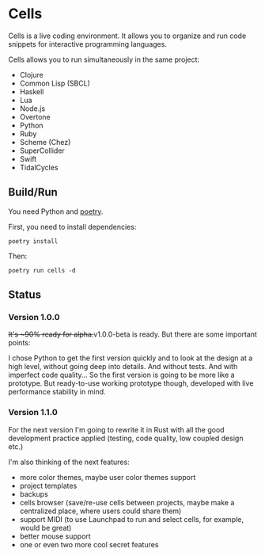 # Cells

Cells is a live coding environment. It allows you to organize and run code
snippets for interactive programming languages. 

Cells allows you to run simultaneously in the same project:
- Clojure 
- Common Lisp (SBCL)
- Haskell
- Lua
- Node.js
- Overtone
- Python
- Ruby
- Scheme (Chez)
- SuperCollider
- Swift
- TidalCycles




## Build/Run

You need Python and [poetry](https://github.com/sdispater/poetry).

First, you need to install dependencies:
```
poetry install
```

Then:
```
poetry run cells -d
```




## Status

### Version 1.0.0

~~It's ~90% ready for alpha.~~v1.0.0-beta is ready. But there are some important points:

I chose Python to get the first version quickly and to look at the design
at a high level, without going deep into details. And without tests. And with
imperfect code quality... So the first version is going to be more like a prototype. But ready-to-use
working prototype though, developed with live performance stability in mind.


### Version 1.1.0

For the next version I'm going to rewrite it in Rust with all the good 
development practice applied (testing, code quality, low coupled design etc.)

I'm also thinking of the next features:

- more color themes, maybe user color themes support
- project templates
- backups
- cells browser (save/re-use cells between projects, maybe make a centralized place, where users could share them)
- support MIDI (to use Launchpad to run and select cells, for example, would be great)
- better mouse support
- one or even two more cool secret features
